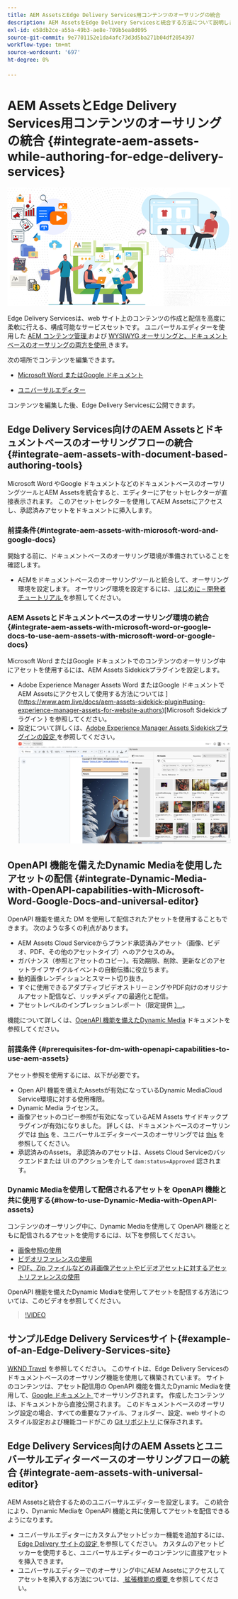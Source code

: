 ```yaml
---
title: AEM AssetsとEdge Delivery Services用コンテンツのオーサリングの統合
description: AEM AssetsをEdge Delivery Servicesと統合する方法について説明します。 この統合により、AEM AssetsとMicrosoft Word およびGoogle ドキュメントを統合したり、AEM Assetsと Universal Editor を統合したり、Dynamic Mediaと OpenAPI 機能と Universal Editor を統合したり、Dynamic Mediaと OpenAPI 機能をMicrosoft Word およびGoogle ドキュメントと統合したりできます。
exl-id: e58db2ce-a55a-49b3-ae8e-709b5ea8d095
source-git-commit: 9e7701152e1da4afc73d3d5ba271b04df2054397
workflow-type: tm+mt
source-wordcount: '697'
ht-degree: 0%

---
```


# AEM AssetsとEdge Delivery Services用コンテンツのオーサリングの統合 {#integrate-aem-assets-while-authoring-for-edge-delivery-services}

![EDS2](/help/assets/assets/EDS2.png)

Edge Delivery Servicesは、web サイト上のコンテンツの作成と配信を高度に柔軟に行える、構成可能なサービスセットです。 ユニバーサルエディターを使用した [AEM コンテンツ管理 ](/help/sites-cloud/authoring/author-publish.md) および [WYSIWYG オーサリングと、ドキュメントベースのオーサリングの両方を使用 ](https://experienceleague.adobe.com/en/docs/experience-manager-cloud-service/content/edge-delivery/wysiwyg-authoring/authoring) きます。

次の場所でコンテンツを編集できます。

* [Microsoft Word またはGoogle ドキュメント](#integrate-aem-assets-with-document-based-authoring-tools)

* [ユニバーサルエディター](#integrate-aem-assets-with-universal-editor)

コンテンツを編集した後、Edge Delivery Servicesに公開できます。

## Edge Delivery Services向けのAEM Assetsとドキュメントベースのオーサリングフローの統合 {#integrate-aem-assets-with-document-based-authoring-tools}

Microsoft Word やGoogle ドキュメントなどのドキュメントベースのオーサリングツールとAEM Assetsを統合すると、エディターにアセットセレクターが直接表示されます。 このアセットセレクターを使用してAEM Assetsにアクセスし、承認済みアセットをドキュメントに挿入します。

### 前提条件{#integrate-aem-assets-with-microsoft-word-and-google-docs}

開始する前に、ドキュメントベースのオーサリング環境が準備されていることを確認します。

* AEMをドキュメントベースのオーサリングツールと統合して、オーサリング環境を設定します。 オーサリング環境を設定するには、[ はじめに – 開発者チュートリアル ](https://www.aem.live/developer/tutorial) を参照してください。

### AEM Assetsとドキュメントベースのオーサリング環境の統合{#integrate-aem-assets-with-microsoft-word-or-google-docs-to-use-aem-assets-with-microsoft-word-or-google-docs}

Microsoft Word またはGoogle ドキュメントでのコンテンツのオーサリング中にアセットを使用するには、AEM Assets Sidekickプラグインを設定します。

* Adobe Experience Manager Assets Word またはGoogle ドキュメントでAEM Assetsにアクセスして使用する方法については ](https://www.aem.live/docs/aem-assets-sidekick-plugin#using-experience-manager-assets-for-website-authors)[Microsoft Sidekickプラグイン } を参照してください。
* 設定について詳しくは、[Adobe Experience Manager Assets Sidekickプラグインの設定 ](https://www.aem.live/developer/configuring-aem-assets-sidekick-plugin) を参照してください。
  ![my-assets-sidebar](/help/assets/assets/my-assets-sidebar.png)

## OpenAPI 機能を備えたDynamic Mediaを使用したアセットの配信 {#integrate-Dynamic-Media-with-OpenAPI-capabilities-with-Microsoft-Word-Google-Docs-and-universal-editor}

OpenAPI 機能を備えた DM を使用して配信されたアセットを使用することもできます。 次のような多くの利点があります。

* AEM Assets Cloud Serviceからブランド承認済みアセット（画像、ビデオ、PDF、その他のアセットタイプ）へのアクセスのみ。
* ガバナンス（参照とアセットのコピー）。有効期限、削除、更新などのアセットライフサイクルイベントの自動伝播に役立ちます。
* 動的画像レンディションとスマート切り抜き。
* すぐに使用できるアダプティブビデオストリーミングやPDF向けのオリジナルアセット配信など、リッチメディアの最適化と配信。
* アセットレベルのインプレッションレポート（限定提供 [） ](/help/assets/manage-reports-assets-view.md#dynamic-media-delivery-reports)。

機能について詳しくは、[OpenAPI 機能を備えたDynamic Media](https://experienceleague.adobe.com/en/docs/experience-manager-cloud-service/content/assets/dynamicmedia/dynamic-media-open-apis/dynamic-media-open-apis-overview) ドキュメントを参照してください。

### 前提条件 {#prerequisites-for-dm-with-openapi-capabilities-to-use-aem-assets}

アセット参照を使用するには、以下が必要です。

* Open API 機能を備えたAssetsが有効になっているDynamic MediaCloud Service環境に対する使用権限。
* Dynamic Media ライセンス。
* 画像アセットのコピー参照が有効になっているAEM Assets サイドキックプラグインが有効になりました。 詳しくは、ドキュメントベースのオーサリングでは [this](https://www.aem.live/developer/configuring-aem-assets-sidekick-plugin#copymode) を、ユニバーサルエディターベースのオーサリングでは [this](https://developer.adobe.com/uix/docs/extension-manager/extension-developed-by-adobe/configurable-asset-picker/#extension-overview) を参照してください。
* 承認済みのAssets。 承認済みのアセットは、Assets Cloud Serviceのバックエンドまたは UI のアクションを介して `dam:status=Approved` 認されます。

### Dynamic Mediaを使用して配信されるアセットを OpenAPI 機能と共に使用する{#how-to-use-Dynamic-Media-with-OpenAPI-assets}

コンテンツのオーサリング中に、Dynamic Mediaを使用して OpenAPI 機能とともに配信されるアセットを使用するには、以下を参照してください。

* [ 画像参照の使用 ](https://www.aem.live/docs/aem-assets-sidekick-plugin#using-image-references-when-authoring-content)
* [ ビデオリファレンスの使用 ](https://www.aem.live/docs/aem-assets-sidekick-plugin#using-video-references-when-authoring-content)
* [PDF、Zip ファイルなどの非画像アセットやビデオアセットに対するアセットリファレンスの使用 ](https://www.aem.live/docs/aem-assets-sidekick-plugin#using-asset-references-for-pdf-zip-etc-when-authoring-content)

OpenAPI 機能を備えたDynamic Mediaを使用してアセットを配信する方法については、このビデオを参照してください。

>[!VIDEO](https://video.tv.adobe.com/v/3441155)

## サンプルEdge Delivery Servicesサイト{#example-of-an-Edge-Delivery-Services-site}

[WKND Travel](https://aem-dynamicmedia-demo--dm--hlxsites.aem.live/travel-hospitality/wknd-trvl-home) を参照してください。 このサイトは、Edge Delivery Servicesのドキュメントベースのオーサリング機能を使用して構築されています。 サイトのコンテンツは、アセット配信用の OpenAPI 機能を備えたDynamic Mediaを使用して、[Google ドキュメント ](https://drive.google.com/drive/folders/1HCCHRWp4HJIXW_cUv5cRDQ5DzzqiZsXT) でオーサリングされます。 作成したコンテンツは、ドキュメントから直接公開されます。 このドキュメントベースのオーサリング設定の場合、すべての重要なファイル、フォルダー、設定、web サイトのスタイル設定および機能コードがこの [Git リポジトリ ](https://github.com/hlxsites/franklin-assets-selector/tree/aem-dynamicmedia-demo/blocks) に保存されます。

## Edge Delivery Services向けのAEM Assetsとユニバーサルエディターベースのオーサリングフローの統合 {#integrate-aem-assets-with-universal-editor}

AEM Assetsと統合するためのユニバーサルエディターを設定します。 この統合により、Dynamic Mediaを OpenAPI 機能と共に使用してアセットを配信できるようになります。

* ユニバーサルエディターにカスタムアセットピッカー機能を追加するには、[Edge Delivery サイトの設定 ](https://developer.adobe.com/uix/docs/extension-manager/extension-developed-by-adobe/configurable-asset-picker/#configuration-in-edge-delivery-site) を参照してください。 カスタムのアセットピッカーを使用すると、ユニバーサルエディターのコンテンツに直接アセットを挿入できます。
* ユニバーサルエディターでのオーサリング中にAEM Assetsにアクセスしてアセットを挿入する方法については、[ 拡張機能の概要 ](https://developer.adobe.com/uix/docs/extension-manager/extension-developed-by-adobe/configurable-asset-picker/#extension-overview) を参照してください。
